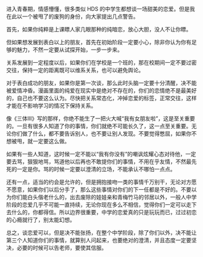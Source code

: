 进入青春期，情感懵懂，很多类似 HDS 的中学生都想谈一场甜美的恋爱。但是我在此以一个被甩了的废狗的身份，向大家提出几点警告。

首先，如果你纯粹是上课瞟人家几眼那种的纯暗恋，放心大胆，没人不让你瞟。

但如果想发展到表白以上的朋友，首先在初始阶段一定要小心，除非你认为你有足够的魅力，不然一定要从试探开始，一步一步来。

关系发展到一定程度以后，如果你们在学校是一个班的，那在校期间一定不要过密交往，保持一定的距离既可以维系关系，也可以避免舆论。

对于表白成功的朋友，如果你是第一次谈，那么此时头脑一定要十分清醒，决不能被爱情冲昏。漫画里面的纯爱在现实中是绝对不存在的，你们的恋情绝不是最美好的，自己也不要这么认为。尽快把关系常态化，冲掉恋爱的标签，正常交往，这样才能在不影响学习的情况下保持关系。

像《三体III》写的那样，你绝不能生了一把火大喊“我有女朋友啦”，这是至关重要的。一旦有很多人知道了你的事情，你们就绝不可能长久了，这一点至关重要。无论你们做了什么，都不要告诉别人，也不要让别人发现。不要觉得憋屈，如果你不想被甩，就一定要这么做。

如果有一些人知道，这时候一定不能以“我有你没有”的嘲讽炫耀心态对待他，一定要去骂，狠狠地骂，骂道他以后再也不敢提你们的事情，不用在乎友情，不然最先死的一定是你。骂的时候一定要以澄清的立场，不能承认不哪怕一点点。

还有一点，适当的约会是允许的，但是拥抱接吻一类的事情千万别干，无论对方愿不愿意，如果你们以后分手了，那么这些事情对你们的下一任都是不好的。不要以为你们能白头偕老什么的，出去废除的娃娃亲和青梅竹马的邻居以外，一般人中学阶段的恋爱几乎不可能一直持续，无论你现在多么不相信，觉得你们一定可以走下去什么的，你都得信。所以边界很重要，中学的恋爱真的只是玩玩而已，过过初恋的心瘾就行了，别太能幻想。

总之，谈恋爱可以，但是决不能张扬，在整个中学阶段，除了你们以外，决不能让第三个人知道你们的事情，就算别人问起来，也要绝对的澄清，并且态度一定要坚决，必要的时候可以告老师，要使其信服。